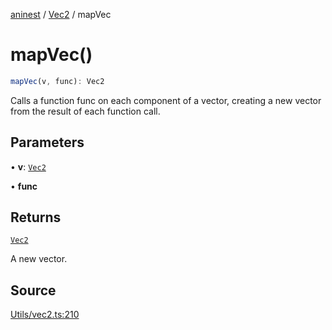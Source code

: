 [aninest](../../index.md) / [Vec2](../index.md) / mapVec

# mapVec()

```ts
mapVec(v, func): Vec2
```

Calls a function func on each component of a vector,
creating a new vector from the result of each function call.

## Parameters

• **v**: [`Vec2`](../type-aliases/Vec2.md)

• **func**

## Returns

[`Vec2`](../type-aliases/Vec2.md)

A new vector.

## Source

[Utils/vec2.ts:210](https://github.com/zphrs/aninest/blob/60918f7/src/Utils/vec2.ts#L210)
